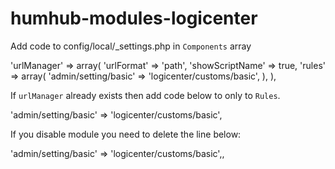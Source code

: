 # humhub-modules-logicenter

Add code to config/local/_settings.php in `Components` array 

'urlManager' => array(
    'urlFormat' => 'path',
    'showScriptName' => true,
    'rules' => array(
        'admin/setting/basic' => 'logicenter/customs/basic',
    ),
),

If `urlManager` already exists then add code below to only to `Rules`. 

'admin/setting/basic' => 'logicenter/customs/basic',

If you disable module  you need to delete the line below:

'admin/setting/basic' => 'logicenter/customs/basic',,